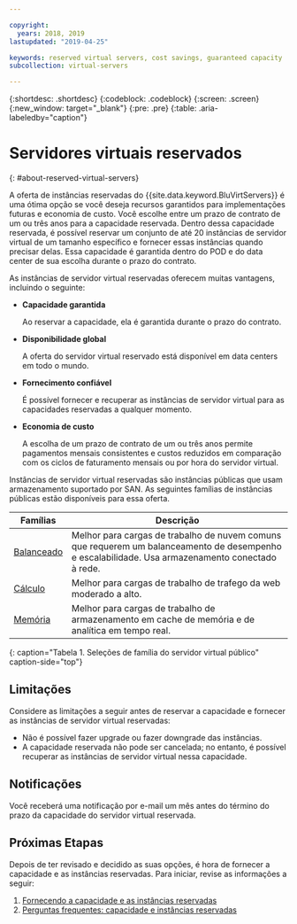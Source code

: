 ```yaml
---

copyright:
  years: 2018, 2019
lastupdated: "2019-04-25"

keywords: reserved virtual servers, cost savings, guaranteed capacity 
subcollection: virtual-servers

---
```


{:shortdesc: .shortdesc}
{:codeblock: .codeblock}
{:screen: .screen}
{:new_window: target="_blank"}
{:pre: .pre}
{:table: .aria-labeledby="caption"}

# Servidores virtuais reservados
{: #about-reserved-virtual-servers}

A oferta de instâncias reservadas do {{site.data.keyword.BluVirtServers}} é uma ótima opção se você deseja
recursos garantidos para implementações futuras e economia de custo. Você escolhe entre um prazo de contrato de um ou
três anos para a capacidade reservada. Dentro dessa capacidade reservada, é possível reservar um conjunto de até 20
instâncias de servidor virtual de um tamanho específico e fornecer essas instâncias quando precisar delas. Essa capacidade é garantida dentro do POD e do data center de sua escolha durante o prazo do contrato.

As instâncias de servidor virtual reservadas oferecem muitas vantagens, incluindo o seguinte:

* **Capacidade garantida**

    Ao reservar a capacidade, ela é garantida durante o prazo do contrato. 
    
* **Disponibilidade global**
    
    A oferta do servidor virtual reservado está disponível em data centers em todo o mundo.

* **Fornecimento confiável**
   
   É possível fornecer e recuperar as instâncias de servidor virtual para as capacidades reservadas a
qualquer momento.

* **Economia de custo**
    
    A escolha de um prazo de contrato de um ou três anos permite pagamentos mensais consistentes e custos
reduzidos em comparação com os ciclos de faturamento mensais ou por hora do servidor virtual.

Instâncias de servidor virtual reservadas são instâncias públicas que usam armazenamento suportado por SAN. As seguintes famílias de instâncias públicas estão disponíveis para essa oferta.

| Famílias  | Descrição                                                                                              |
| ----------------------- | -------------------------------------------------------------------------------------------------------- | 
| [Balanceado](/docs/vsi?topic=virtual-servers-about-virtual-server-profiles#balanced) | Melhor para cargas de trabalho de nuvem comuns que requerem um balanceamento de desempenho e escalabilidade. Usa armazenamento conectado à rede.|
| [Cálculo](/docs/vsi?topic=virtual-servers-about-virtual-server-profiles#compute) | Melhor para cargas de trabalho de trafego da web moderado a alto.|
| [Memória](/docs/vsi?topic=virtual-servers-about-virtual-server-profiles#memory)  | Melhor para cargas de trabalho de armazenamento em cache de memória e de analítica em tempo real. |
{: caption="Tabela 1. Seleções de família do servidor virtual público" caption-side="top"}

## Limitações 

Considere as limitações a seguir antes de reservar a capacidade e fornecer as instâncias de servidor
virtual reservadas:
  
  * Não é possível fazer upgrade ou fazer downgrade das instâncias.
  * A capacidade reservada não pode ser cancelada; no entanto, é possível recuperar as instâncias de servidor
virtual nessa capacidade.
    
## Notificações

Você receberá uma notificação por e-mail um mês antes do término do prazo da capacidade do servidor virtual
reservada.

## Próximas Etapas

Depois de ter revisado e decidido as suas opções, é hora de fornecer a capacidade e as instâncias reservadas. Para iniciar, revise as informações a seguir:

   1. [Fornecendo a capacidade e as instâncias reservadas](/docs/vsi?topic=virtual-servers-provisioning-reserved-capacity-and-instances#provisioning-reserved-capacity-and-instances)
   2. [Perguntas frequentes: capacidade e instâncias reservadas](/docs/vsi?topic=virtual-servers-faqs-reserved-capacity-and-instances#faqs-reserved-capacity-and-instances)
